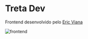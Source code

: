 # Treta Dev 

Frontend desenvolvido pelo [Eric Viana](https://github.com/ericviana)

![frontend](./assets/frontend.png)